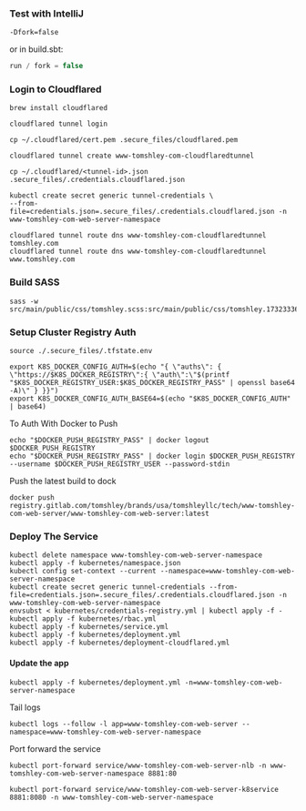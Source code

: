 ### Test with IntelliJ
```shell
-Dfork=false
```
or in build.sbt:
```scala 3
run / fork = false
```

### Login to Cloudflared
```shell
brew install cloudflared
```
```shell
cloudflared tunnel login
```
```shell
cp ~/.cloudflared/cert.pem .secure_files/cloudflared.pem
```
```shell
cloudflared tunnel create www-tomshley-com-cloudflaredtunnel
```
```shell
cp ~/.cloudflared/<tunnel-id>.json .secure_files/.credentials.cloudflared.json
```
```shell
kubectl create secret generic tunnel-credentials \
--from-file=credentials.json=.secure_files/.credentials.cloudflared.json -n www-tomshley-com-web-server-namespace
```
```shell
cloudflared tunnel route dns www-tomshley-com-cloudflaredtunnel tomshley.com
cloudflared tunnel route dns www-tomshley-com-cloudflaredtunnel www.tomshley.com
```

### Build SASS
```shell
sass -w src/main/public/css/tomshley.scss:src/main/public/css/tomshley.1732333698.min.css
```

### Setup Cluster Registry Auth
```shell
source ./.secure_files/.tfstate.env
```
```shell
export K8S_DOCKER_CONFIG_AUTH=$(echo "{ \"auths\": { \"https://$K8S_DOCKER_REGISTRY\":{ \"auth\":\"$(printf "$K8S_DOCKER_REGISTRY_USER:$K8S_DOCKER_REGISTRY_PASS" | openssl base64 -A)\" } }}")
export K8S_DOCKER_CONFIG_AUTH_BASE64=$(echo "$K8S_DOCKER_CONFIG_AUTH" | base64)
```

To Auth With Docker to Push
```shell
echo "$DOCKER_PUSH_REGISTRY_PASS" | docker logout $DOCKER_PUSH_REGISTRY
echo "$DOCKER_PUSH_REGISTRY_PASS" | docker login $DOCKER_PUSH_REGISTRY --username $DOCKER_PUSH_REGISTRY_USER --password-stdin
```

Push the latest build to dock
```shell
docker push registry.gitlab.com/tomshley/brands/usa/tomshleyllc/tech/www-tomshley-com-web-server/www-tomshley-com-web-server:latest
```

### Deploy The Service
```shell
kubectl delete namespace www-tomshley-com-web-server-namespace
kubectl apply -f kubernetes/namespace.json
kubectl config set-context --current --namespace=www-tomshley-com-web-server-namespace
kubectl create secret generic tunnel-credentials --from-file=credentials.json=.secure_files/.credentials.cloudflared.json -n www-tomshley-com-web-server-namespace
envsubst < kubernetes/credentials-registry.yml | kubectl apply -f -
kubectl apply -f kubernetes/rbac.yml
kubectl apply -f kubernetes/service.yml
kubectl apply -f kubernetes/deployment.yml
kubectl apply -f kubernetes/deployment-cloudflared.yml
```
#### Update the app
```shell
kubectl apply -f kubernetes/deployment.yml -n=www-tomshley-com-web-server-namespace
```
Tail logs
```shell
kubectl logs --follow -l app=www-tomshley-com-web-server --namespace=www-tomshley-com-web-server-namespace
```

Port forward the service
```shell
kubectl port-forward service/www-tomshley-com-web-server-nlb -n www-tomshley-com-web-server-namespace 8881:80
```
```shell
kubectl port-forward service/www-tomshley-com-web-server-k8service 8881:8080 -n www-tomshley-com-web-server-namespace
```
